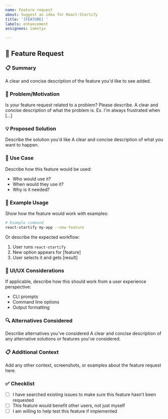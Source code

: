 ```yaml
---
name: Feature request
about: Suggest an idea for React-Startify
title: '[FEATURE] '
labels: enhancement
assignees: iamstyx

---
```


## 🚀 Feature Request

### 📋 Summary
A clear and concise description of the feature you'd like to see added.

### 🎯 Problem/Motivation
Is your feature request related to a problem? Please describe.
A clear and concise description of what the problem is. Ex. I'm always frustrated when [...]

### 💡 Proposed Solution
Describe the solution you'd like
A clear and concise description of what you want to happen.

### 🔄 Use Case
Describe how this feature would be used:
- Who would use it?
- When would they use it?
- Why is it needed?

### 📝 Example Usage
Show how the feature would work with examples:

```bash
# Example command
react-startify my-app --new-feature
```

Or describe the expected workflow:
1. User runs `react-startify`
2. New option appears for [feature]
3. User selects it and gets [result]

### 🎨 UI/UX Considerations
If applicable, describe how this should work from a user experience perspective:
- CLI prompts
- Command line options
- Output formatting

### 🔍 Alternatives Considered
Describe alternatives you've considered
A clear and concise description of any alternative solutions or features you've considered.

### 📋 Additional Context
Add any other context, screenshots, or examples about the feature request here.

### ✅ Checklist
- [ ] I have searched existing issues to make sure this feature hasn't been requested
- [ ] This feature would benefit other users, not just myself
- [ ] I am willing to help test this feature if implemented
